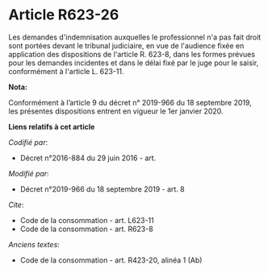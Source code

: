 # Article R623-26

Les demandes d'indemnisation auxquelles le professionnel n'a pas fait droit sont portées devant le   tribunal judiciaire, en
vue de l'audience fixée en application des dispositions de l'article R. 623-8, dans les formes prévues pour les demandes
incidentes et dans le délai fixé par le juge pour le saisir, conformément à l'article L. 623-11.

**Nota:**

Conformément à l’article 9 du décret n° 2019-966 du 18 septembre 2019, les présentes dispositions entrent en vigueur le 1er
janvier 2020.

**Liens relatifs à cet article**

_Codifié par_:

  - Décret n°2016-884 du 29 juin 2016 - art.

_Modifié par_:

  - Décret n°2019-966 du 18 septembre 2019 - art. 8

_Cite_:

  - Code de la consommation - art. L623-11
  - Code de la consommation - art. R623-8

_Anciens textes_:

  - Code de la consommation - art. R423-20, alinéa 1 (Ab)
